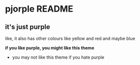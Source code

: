 # pjorple README

## it's just purple
like, it also has other colours like yellow and red and maybe blue

**if you like purple, you might like this theme**
* you may not like this theme if you hate purple
